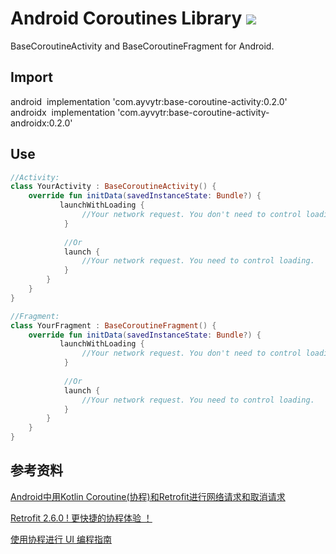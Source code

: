 # Android Coroutines Library  [![](https://img.shields.io/badge/jCenter-0.2.0-red.svg)](https://bintray.com/ayvytr/maven/base-coroutine-activity/_latestVersion)


BaseCoroutineActivity and BaseCoroutineFragment for Android.

## Import

android
​	implementation 'com.ayvytr:base-coroutine-activity:0.2.0'
androidx
​	implementation 'com.ayvytr:base-coroutine-activity-androidx:0.2.0'

## Use

```kotlin
//Activity:
class YourActivity : BaseCoroutineActivity() {
	override fun initData(savedInstanceState: Bundle?) {
		   launchWithLoading {
            	//Your network request. You don't need to control loading.
            }
            
            //Or
            launch {
            	//Your network request. You need to control loading.
            }
        }
	}
}

```



```kotlin
//Fragment:
class YourFragment : BaseCoroutineFragment() {
	override fun initData(savedInstanceState: Bundle?) {
		   launchWithLoading {
            	//Your network request. You don't need to control loading.
            }
            
            //Or
            launch {
            	//Your network request. You need to control loading.
            }
        }
	}
}

```






## 参考资料

[Android中用Kotlin Coroutine(协程)和Retrofit进行网络请求和取消请求](https://blog.csdn.net/huyongl1989/article/details/89456753)

[Retrofit 2.6.0 ! 更快捷的协程体验 ！](https://blog.csdn.net/sunluyao_/article/details/92799767)

[使用协程进行 UI 编程指南](https://github.com/hltj/kotlinx.coroutines-cn/blob/master/ui/coroutines-guide-ui.md)



